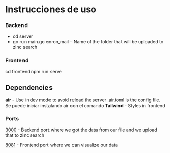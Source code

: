 
# Instrucciones de uso

### Backend
- cd server
- go run main.go enron_mail - Name of the folder that will be uploaded to zinc search

### Frontend
cd frontend
npm run serve


  
## Dependencies
 **air** - Use in dev mode to avoid reload the server
 .air.toml is the config file. Se puede iniciar instalando air con el comando
 **Tailwind** - Styles in frontend

### Ports
[3000](http://localhost:3000)  - Backend port where we got the data from our file and we upload that to zinc search

[8081](http://localhost:8081) - Frontend port where we can visualize our data